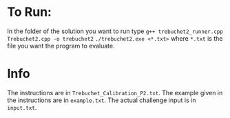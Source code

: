 # To Run: 

In the folder of the solution you want to run type
`g++ trebuchet2_runner.cpp Trebuchet2.cpp -o trebuchet2`
`./trebuchet2.exe <*.txt>` 
where `*.txt` is the file you want the program to evaluate.

# Info

The instructions are in `Trebuchet_Calibration_P2.txt`.
The example given in the instructions are in `example.txt`.
The actual challenge input is in `input.txt`.